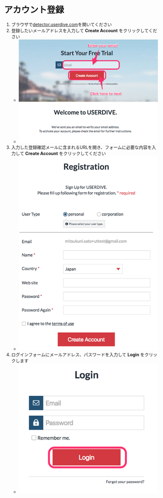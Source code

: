 # アカウント登録

1. ブラウザで[detector.userdive.com](https://detector.userdive.com)を開いてください
1. 登録したいメールアドレスを入力して **Create Account** をクリックしてください
    - ![signup account 1](../../../ja/apps/files/signup_account_1.png)
    - ![signup account 2](../../../ja/apps/files/signup_account_2.png)
1. 入力した登録確認メールに含まれるURLを開き、フォームに必要な内容を入力して **Create Account** をクリックしてください
    - ![signup account 3](../../../ja/apps/files/signup_account_3.png)
1. ログインフォームにメールアドレス、パスワードを入力して **Login** をクリックします
    - ![signup account 4](../../../ja/apps/files/signup_account_4.png)
